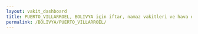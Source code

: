 ```yaml
---
layout: vakit_dashboard
title: PUERTO_VILLARROEL, BOLIVYA için iftar, namaz vakitleri ve hava durumu - ilçe/eyalet seç
permalink: /BOLIVYA/PUERTO_VILLARROEL/
---
```


<script type="text/javascript">
  var GLOBAL_COUNTRY = 'BOLIVYA';
  var GLOBAL_CITY = 'PUERTO_VILLARROEL';
  var GLOBAL_STATE = '';
  var lat = 72;
  var lon = 21;
</script>
